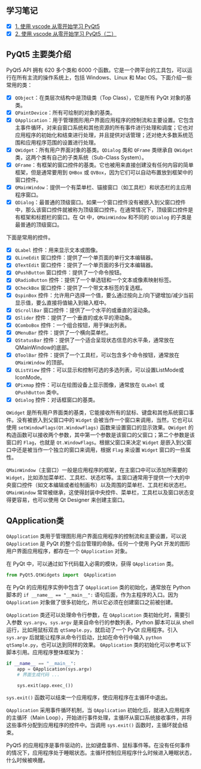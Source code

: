 ## 学习笔记

- [x] [1. 使用 vscode 从零开始学习 PyQt5](https://www.jianshu.com/p/c37c5b1c9a5e)
- [x] [2. 使用 vscode 从零开始学习 PyQt5（二）](https://www.jianshu.com/p/6118e29e3051)

## PyQt5 主要类介绍

PyQt5 API 拥有 620 多个类和 6000 个函数。它是一个跨平台的工具包，可以运行在所有主流的操作系统上，包括 Windows、Linux 和 Mac OS。下面介绍一些常用的类：

- [x] `QObject`：在类层次结构中是顶级类（Top Class），它是所有 PyQt 对象的基类。
- [x] `QPaintDevice`：所有可绘制的对象的基类。
- [x] `QApplication`：用于管理图形用户界面应用程序的控制流和主要设置。它包含主事件循环，对来自窗口系统和其他资源的所有事件进行处理和调度；它也对应用程序的初始化和结束进行处理，并且提供对话管理；还对绝大多数系统范围和应用程序范围的设置进行处理。
- [x] `QWidget`：所有用户界面对象的基类。`QDialog` 类和 `QFrame` 类继承自 `QWidget` 类，这两个类有自己的子类系统（Sub-Class System）。
- [x] `QFrame`：有框架的窗口控件的基类。它也被用来直接创建没有任何内容的简单框架，但是通常要用到 `QHBox` 或 `QVBox`，因为它们可以自动布置放到框架中的窗口控件。
- [x] `QMainWindow`：提供一个有菜单栏、锚接窗口（如工具栏）和状态栏的主应用程序窗口。
- [x] `QDialog`：最普通的顶级窗口。如果一个窗口控件没有被嵌入到父窗口控件中，那么该窗口控件就被称为顶级窗口控件。在通常情况下，顶级窗口控件是有框架和标题栏的窗口。在 Qt 中，`QMainWindow` 和不同的 `QDialog` 的子类是最普通的顶级窗口。

下面是常用的控件。
- [x] `QLabel` 控件：用来显示文本或图像。
- [x] `QLineEdit` 窗口控件：提供了一个单页面的单行文本编辑器。
- [x] `QTextEdit` 窗口控件：提供了一个单页面的多行文本编辑器。
- [x] `QPushButton` 窗口控件：提供了一个命令按钮。
- [x] `QRadioButton` 控件：提供了一个单选钮和一个文本或像素映射标签。
- [x] `QCheckBox` 窗口控件：提供了一个带文本标签的复选框。
- [x] `QspinBox` 控件：允许用户选择一个值，要么通过按向上/向下键增加/减少当前显示值，要么直接将值输入到输入框中。
- [x] `QScrollBar` 窗口控件：提供了一个水平的或垂直的滚动条。
- [x] `QSlider` 控件：提供了一个垂直的或水平的滑动条。
- [x] `QComboBox` 控件：一个组合按钮，用于弹出列表。
- [x] `QMenuBar` 控件：提供了一个横向菜单栏。
- [x] `QStatusBar` 控件：提供了一个适合呈现状态信息的水平条，通常放在QMainWindow的底部。
- [x] `QToolBar` 控件：提供了一个工具栏，可以包含多个命令按钮，通常放在 `QMainWindow` 的顶部。
- [x] `QListView` 控件：可以显示和控制可选的多选列表，可以设置ListMode或IconMode。
- [x] `QPixmap` 控件：可以在绘图设备上显示图像，通常放在 `QLabel` 或 `QPushButton` 类中。
- [x] `Qdialog` 控件：对话框窗口的基类。

`QWidget` 是所有用户界面类的基类，它能接收所有的鼠标、键盘和其他系统窗口事件。没有被嵌入到父窗口中的 `Widget` 会被当作一个窗口来调用，当然，它也可以使用 `setWindowFlags(Qt.WindowFlags)` 函数来设置窗口的显示效果。`QWidget` 的构造函数可以接收两个参数，其中第一个参数是该窗口的父窗口；第二个参数是该窗口的 `Flag`，也就是 `Qt.WindowFlags`。根据父窗口来决定 `Widget` 是嵌入到父窗口中还是被当作一个独立的窗口来调用，根据 `Flag` 来设置 `Widget` 窗口的一些属性。

`QMainWindow`（主窗口）一般是应用程序的框架，在主窗口中可以添加所需要的 `Widget`，比如添加菜单栏、工具栏、状态栏等。主窗口通常用于提供一个大的中央窗口控件（如文本编辑或者绘制画布）以及周围的菜单栏、工具栏和状态栏。`QMainWindow` 常常被继承，这使得封装中央控件、菜单栏，工具栏以及窗口状态变得更容易，也可以使用 Qt Designer 来创建主窗口。

## QApplication类

`QApplication` 类用于管理图形用户界面应用程序的控制流和主要设置，可以说 `QApplication` 是 PyQt 的整个后台管理的命脉。任何一个使用 PyQt 开发的图形用户界面应用程序，都存在一个 `QApplication` 对象。

在 PyQt 中，可以通过如下代码载入必需的模块，获得 `QApplication` 类。

```python
from PyQt5.QtWidgets import  QApplication
```

在 PyQt 的应用程序实例中包含了 `QApplication` 类的初始化，通常放在 Python 脚本的 `if __name__ == "__main__":` 语句后面，作为主程序的入口。因为 `QApplication` 对象做了很多初始化，所以它必须在创建窗口之前被创建。

`QApplication` 类还可以处理命令行参数，在 `QApplication` 类初始化时，需要引入参数 `sys.argv`。`sys.argv` 是来自命令行的参数列表，Python 脚本可以从 shell 运行，比如用鼠标双击 `qtSample.py`，就启动了一个 PyQt 应用程序。引入 `sys.argv` 后就能让程序从命令行启动，比如在命令行中输入 `python qtSample.py`，也可以达到同样的效果。
 `QApplication` 类的初始化可以参考以下脚本引用。应用程序整体框架为：

```python
if __name__ == "__main__":
	app = QApplication(sys.argv)
	# 界面生成代码 ...

	sys.exit(app.exec_())  
```

`sys.exit()` 函数可以结束一个应用程序，使应用程序在主循环中退出。

`QApplication` 采用事件循环机制，当 `QApplication` 初始化后，就进入应用程序的主循环（Main Loop），开始进行事件处理，主循环从窗口系统接收事件，并将这些事件分配到应用程序的控件中。当调用 `sys.exit()` 函数时，主循环就会结束。

PyQt5 的应用程序是事件驱动的，比如键盘事件、鼠标事件等。在没有任何事件的情况下，应用程序处于睡眠状态。主循环控制应用程序什么时候进入睡眠状态，什么时候被唤醒。

